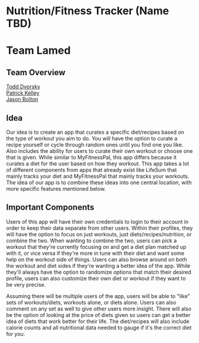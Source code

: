 # Nutrition/Fitness Tracker (Name TBD)

# Team Lamed

## Team Overview
[Todd Dvorsky](https://www.github.com/todddvorsky)  
[Patrick Kelley](https://www.github.com/pkelley98)   
[Jason Bolton](github.com/BoltyDawg)  

## Idea
Our idea is to create an app that curates a specific diet/recipes based on the type of workout you aim to do. You will have the option to curate a recipe yourself or cycle through random ones until you find one you like. Also includes the ability for users to curate their own workout or choose one that is given. While similar to MyFitnessPal, this app differs because it curates a diet for the user based on how they workout. This app takes a lot of different components from apps that already exist like LifeSum that mainly tracks your diet and MyFitnessPal that mainly tracks your workouts. The idea of our app is to combine these ideas into one central location, with more specific features mentioned below.

## Important Components
Users of this app will have their own credentials to login to their account in order to keep their data separate from other users. Within their
profiles, they will have the option to focus on just workouts, just diets/recipes/nutrition, or combine the two. When wanting to combine the two, users can pick a workout that they're currently focusing on and get a diet plan matched up with it, or vice versa if they're more in tune with their diet and want some help on the workout side of things. Users can also browse around on both the workout and diet sides if they're wanting a better idea of the app. While they'll always have the option to randomize options that match their desired profile, users can also customize their own diet or workout if they want to be very precise.

Assuming there will be multiple users of the app, users will be able to "like" sets of workouts/diets, workouts alone, or diets alone. Users can also comment on any set as well to give other users more insight. There will also be the option of looking at the price of diets given so users can get a better idea of diets that work better for their life. The diet/recipes will also include calorie counts and all nutritional data needed to gauge if it's the correct diet for you.




